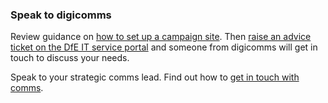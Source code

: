 ### Speak to digicomms

Review guidance on [how to set up a campaign site](https://gcs.civilservice.gov.uk/guidance/marketing/how-to-set-up-a-new-government-campaign-online/). Then [raise an advice ticket on the DfE IT service portal](https://dfe.service-now.com/serviceportal?id=sc_cat_item&sys_id=9c58f38ddb14fa005ca2fddabf9619a3&sysparm_category=611828a6db6c2f403b929334ca9619f6) and someone from digicomms will get in touch to discuss your needs.

Speak to your strategic comms lead. Find out how to [get in touch with comms](https://educationgovuk.sharepoint.com/sites/communications). 

